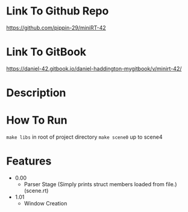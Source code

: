 # Link To Github Repo

https://github.com/pippin-29/miniRT-42

# Link To GitBook

https://daniel-42.gitbook.io/daniel-haddington-mygitbook/v/minirt-42/

# Description

# How To Run
`` make libs `` in root of project directory
`` make scene0 `` up to scene4

# Features
 - 0.00
	- Parser Stage (Simply prints struct members loaded from file.) (scene.rt)
 - 1.01
	- Window Creation